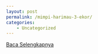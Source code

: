 ```yaml
---
layout: post
permalink: /mimpi-harimau-3-ekor/
categories:
    - Uncategorized
---
```


[Baca Selengkapnya](/06)
